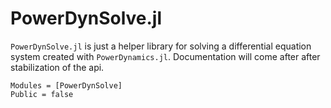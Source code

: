 # PowerDynSolve.jl

`PowerDynSolve.jl` is just a helper library for solving a differential equation system created with `PowerDynamics.jl`. Documentation will come after after stabilization of the api.

```@autodocs
Modules = [PowerDynSolve]
Public = false
```
